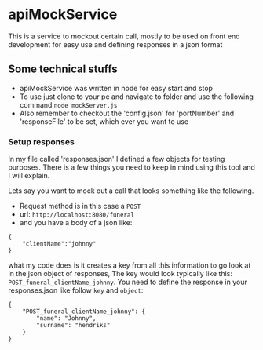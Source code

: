# apiMockService
This is a service to mockout certain call, mostly to be used on front end development for easy use and defining responses in a json format

## Some technical stuffs
* apiMockService was written in node for easy start and stop
* To use just clone to your pc and navigate to folder and use the following command
`node mockServer.js`
* Also remember to checkout the 'config.json' for 'portNumber' and 'responseFile' to be set, which ever you want to use

### Setup responses
In my file called 'responses.json' I defined a few objects for testing purposes.
There is a few things  you need to keep in mind using this tool and I will explain.

Lets say you want to mock out a call that looks something like the following.
* Request method is in this case a `POST`
* url: `http://localhost:8080/funeral`
* and you have a body of a json like: 
```
{
    "clientName":"johnny"
}
```

what my code does is it creates a key from all this information to go look at in the json object of responses, The key would look typically like this: `POST_funeral_clientName_johnny`.
You need to define the response in your responses.json like follow `key` and `object`:
```
{
    "POST_funeral_clientName_johnny": {
        "name": "Johnny",
        "surname": "hendriks"
    }
}
```
